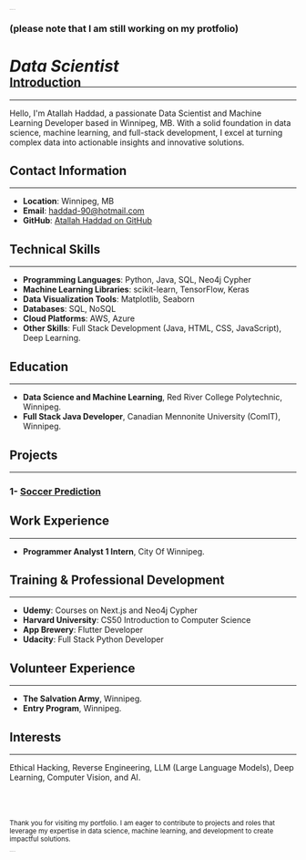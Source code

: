 <sub><sup><sub><sup><sub><sup><sub><sup><sub><sup><sub><sup><sub><sup><sub><sup>Atallah Haddad Data Scientist</sup></sub></sup></sub></sup></sub></sup></sub></sup></sub></sup></sub></sup></sub></sup></sub>
### (please note that I am still working on my protfolio)

# *Data Scientist*
---
<p style="margin-top: -50px;"></p>

## Introduction
---
Hello, I'm Atallah Haddad, a passionate Data Scientist and Machine Learning Developer based in Winnipeg, MB. With a solid foundation in data science, machine learning, and full-stack development, I excel at turning complex data into actionable insights and innovative solutions.


## Contact Information
---
- **Location**: Winnipeg, MB
- **Email**: [haddad-90@hotmail.com](mailto:haddad-90@hotmail.com)
- **GitHub**: <a href="https://github.com/haddad142" target="_blank">Atallah Haddad on GitHub</a>


## Technical Skills
---
- **Programming Languages**: Python, Java, SQL, Neo4j Cypher
- **Machine Learning Libraries**: scikit-learn, TensorFlow, Keras
- **Data Visualization Tools**: Matplotlib, Seaborn
- **Databases**: SQL, NoSQL
- **Cloud Platforms**: AWS, Azure
- **Other Skills**: Full Stack Development (Java, HTML, CSS, JavaScript), Deep Learning.


## Education
---
- **Data Science and Machine Learning**, Red River College Polytechnic, Winnipeg.
- **Full Stack Java Developer**, Canadian Mennonite University (ComIT), Winnipeg.


## Projects
---
### 1- <a href="https://github.com/haddad142/soccer_prediction" target="_blank">Soccer Prediction</a>


## Work Experience
---
- **Programmer Analyst 1 Intern**, City Of Winnipeg.


## Training & Professional Development
---
- **Udemy**: Courses on Next.js and Neo4j Cypher
- **Harvard University**: CS50 Introduction to Computer Science
- **App Brewery**: Flutter Developer
- **Udacity**: Full Stack Python Developer


## Volunteer Experience
---
- **The Salvation Army**, Winnipeg.
- **Entry Program**, Winnipeg.


## Interests
---
Ethical Hacking, Reverse Engineering, LLM (Large Language Models), Deep Learning, Computer Vision, and AI.




<br><br><br> <!-- Line breaks for space -->
<small>Thank you for visiting my portfolio. I am eager to contribute to projects and roles that leverage my expertise in data science, machine learning, and development to create impactful solutions.</small>

<sub><sup><sub><sup><sub><sup><sub><sup><sub><sup><sub><sup><sub><sup><sub><sup>Atallah Haddad Data Scientist</sup></sub></sup></sub></sup></sub></sup></sub></sup></sub></sup></sub></sup></sub></sup></sub>
